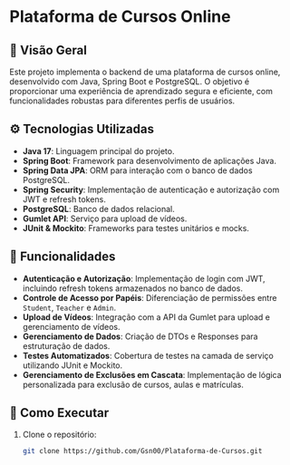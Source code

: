 # Plataforma de Cursos Online

## 🎯 Visão Geral

Este projeto implementa o backend de uma plataforma de cursos online, desenvolvido com Java, Spring Boot e PostgreSQL. O objetivo é proporcionar uma experiência de aprendizado segura e eficiente, com funcionalidades robustas para diferentes perfis de usuários.

## ⚙️ Tecnologias Utilizadas

- **Java 17**: Linguagem principal do projeto.
- **Spring Boot**: Framework para desenvolvimento de aplicações Java.
- **Spring Data JPA**: ORM para interação com o banco de dados PostgreSQL.
- **Spring Security**: Implementação de autenticação e autorização com JWT e refresh tokens.
- **PostgreSQL**: Banco de dados relacional.
- **Gumlet API**: Serviço para upload de vídeos.
- **JUnit & Mockito**: Frameworks para testes unitários e mocks.

## 🔐 Funcionalidades

- **Autenticação e Autorização**: Implementação de login com JWT, incluindo refresh tokens armazenados no banco de dados.
- **Controle de Acesso por Papéis**: Diferenciação de permissões entre `Student`, `Teacher` e `Admin`.
- **Upload de Vídeos**: Integração com a API da Gumlet para upload e gerenciamento de vídeos.
- **Gerenciamento de Dados**: Criação de DTOs e Responses para estruturação de dados.
- **Testes Automatizados**: Cobertura de testes na camada de serviço utilizando JUnit e Mockito.
- **Gerenciamento de Exclusões em Cascata**: Implementação de lógica personalizada para exclusão de cursos, aulas e matrículas.

## 🚀 Como Executar

1. Clone o repositório:

   ```bash
   git clone https://github.com/Gsn00/Plataforma-de-Cursos.git
